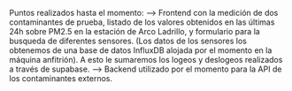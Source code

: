 Puntos realizados hasta el momento:
--> Frontend con la medición de dos contaminantes de prueba, listado de los valores obtenidos en las últimas 24h sobre PM2.5 en la estación de Arco Ladrillo, y formulario para la busqueda de diferentes sensores. (Los datos de los sensores los obtenemos de una 
base de datos InfluxDB alojada por el momento en la máquina anfitrión). A esto le sumaremos los logeos y deslogeos realizados a través de supabase.
--> Backend utilizado por el momento para la API de los contaminantes externos.
